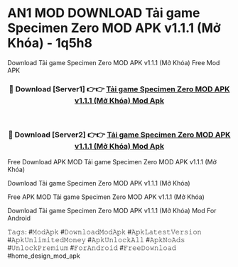 # AN1 MOD DOWNLOAD Tải game Specimen Zero MOD APK v1.1.1 (Mở Khóa) - 1q5h8
Download Tải game Specimen Zero MOD APK v1.1.1 (Mở Khóa) Free Mod APK

<div align="center">
<h3>🔴 Download [Server1] 👉👉 <a href="https://apk-comot.site?title=Tải_game_Specimen_Zero_MOD_APK_v1.1.1_(Mở_Khóa)">Tải game Specimen Zero MOD APK v1.1.1 (Mở Khóa) Mod Apk</a></h3><br>

<h3>🔴 Download [Server2] 👉👉 <a href="https://apk-comot.site?title=Tải_game_Specimen_Zero_MOD_APK_v1.1.1_(Mở_Khóa)">Tải game Specimen Zero MOD APK v1.1.1 (Mở Khóa) Mod Apk</a></h3>
</div>


Free Download APK MOD Tải game Specimen Zero MOD APK v1.1.1 (Mở Khóa)

Download Tải game Specimen Zero MOD APK v1.1.1 (Mở Khóa) 

Free APK MOD Tải game Specimen Zero MOD APK v1.1.1 (Mở Khóa) 

Download Tải game Specimen Zero MOD APK v1.1.1 (Mở Khóa) Mod For Android

𝚃𝚊𝚐𝚜: #𝙼𝚘𝚍𝙰𝚙𝚔 #𝙳𝚘𝚠𝚗𝚕𝚘𝚊𝚍𝙼𝚘𝚍𝙰𝚙𝚔 #𝙰𝚙𝚔𝙻𝚊𝚝𝚎𝚜𝚝𝚅𝚎𝚛𝚜𝚒𝚘𝚗 #𝙰𝚙𝚔𝚄𝚗𝚕𝚒𝚖𝚒𝚝𝚎𝚍𝙼𝚘𝚗𝚎𝚢 #𝙰𝚙𝚔𝚄𝚗𝚕𝚘𝚌𝚔𝙰𝚕𝚕 #𝙰𝚙𝚔𝙽𝚘𝙰𝚍𝚜 #𝚄𝚗𝚕𝚘𝚌𝚔𝙿𝚛𝚎𝚖𝚒𝚞𝚖 #𝙵𝚘𝚛𝙰𝚗𝚍𝚛𝚘𝚒𝚍 #𝙵𝚛𝚎𝚎𝙳𝚘𝚠𝚗𝚕𝚘𝚊𝚍 #home_design_mod_apk
